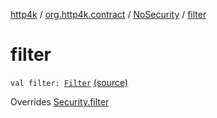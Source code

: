[http4k](../../index.md) / [org.http4k.contract](../index.md) / [NoSecurity](index.md) / [filter](./filter.md)

# filter

`val filter: `[`Filter`](../../org.http4k.core/-filter/index.md) [(source)](https://github.com/http4k/http4k/blob/master/http4k-contract/src/main/kotlin/org/http4k/contract/Security.kt#L23)

Overrides [Security.filter](../-security/filter.md)

